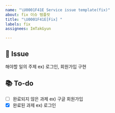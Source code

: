 ```yaml
---
name: "\U0001F41E Service issue template(fix)"
about: fix 이슈 템플릿
title: "\U0001F41E[Fix] "
labels: fix
assignees: ImTakGyun

---
```


📌 Issue
---
해야할 일의 주제 ex) 로그인, 회원가입 구현
<br>

📚 To-do
---
- [ ] 완료되지 않은 과제 ex) 구글 회원가입
- [X] 완료된 과제 ex) 로그인
<br>
